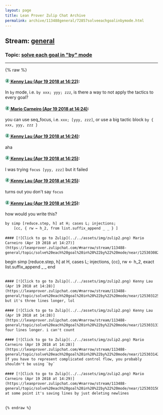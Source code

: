 ```yaml
---
layout: page
title: Lean Prover Zulip Chat Archive 
permalink: archive/113488general/72857solveeachgoalinbymode.html
---
```


## Stream: [general](index.html)
### Topic: [solve each goal in "by" mode](72857solveeachgoalinbymode.html)

---


{% raw %}
#### [![Click to go to Zulip](../../assets/img/zulip2.png) Kenny Lau (Apr 19 2018 at 14:22)](https://leanprover.zulipchat.com/#narrow/stream/113488-general/topic/solve%20each%20goal%20in%20%22by%22%20mode/near/125302926):
In `by` mode, i.e. `by xxx; yyy; zzz`, is there a way to not apply the tactics to every goal?

#### [![Click to go to Zulip](../../assets/img/zulip2.png) Mario Carneiro (Apr 19 2018 at 14:24)](https://leanprover.zulipchat.com/#narrow/stream/113488-general/topic/solve%20each%20goal%20in%20%22by%22%20mode/near/125302994):
you can use seq_focus, i.e. `xxx; [yyy, zzz]`, or use a big tactic block `by { xxx, yyy, zzz }`

#### [![Click to go to Zulip](../../assets/img/zulip2.png) Kenny Lau (Apr 19 2018 at 14:24)](https://leanprover.zulipchat.com/#narrow/stream/113488-general/topic/solve%20each%20goal%20in%20%22by%22%20mode/near/125302996):
aha

#### [![Click to go to Zulip](../../assets/img/zulip2.png) Kenny Lau (Apr 19 2018 at 14:25)](https://leanprover.zulipchat.com/#narrow/stream/113488-general/topic/solve%20each%20goal%20in%20%22by%22%20mode/near/125302998):
I was trying `focus [yyy, zzz]` but it failed

#### [![Click to go to Zulip](../../assets/img/zulip2.png) Kenny Lau (Apr 19 2018 at 14:25)](https://leanprover.zulipchat.com/#narrow/stream/113488-general/topic/solve%20each%20goal%20in%20%22by%22%20mode/near/125303002):
turns out you don't say `focus`

#### [![Click to go to Zulip](../../assets/img/zulip2.png) Kenny Lau (Apr 19 2018 at 14:25)](https://leanprover.zulipchat.com/#narrow/stream/113488-general/topic/solve%20each%20goal%20in%20%22by%22%20mode/near/125303011):
how would you write this?
```
by simp [reduce.step, h] at H; cases L; injections;
    [cc, { rw ← h_2, from list.suffix_append _ _ } ]

#### [![Click to go to Zulip](../../assets/img/zulip2.png) Mario Carneiro (Apr 19 2018 at 14:27)](https://leanprover.zulipchat.com/#narrow/stream/113488-general/topic/solve%20each%20goal%20in%20%22by%22%20mode/near/125303082):
```
begin
  simp [reduce.step, h] at H,
  cases L; injections, {cc},
  rw ← h_2,
  exact list.suffix_append _ _
end
```

#### [![Click to go to Zulip](../../assets/img/zulip2.png) Kenny Lau (Apr 19 2018 at 14:28)](https://leanprover.zulipchat.com/#narrow/stream/113488-general/topic/solve%20each%20goal%20in%20%22by%22%20mode/near/125303125):
but it's three lines longer, lol

#### [![Click to go to Zulip](../../assets/img/zulip2.png) Kenny Lau (Apr 19 2018 at 14:28)](https://leanprover.zulipchat.com/#narrow/stream/113488-general/topic/solve%20each%20goal%20in%20%22by%22%20mode/near/125303133):
four lines longer. i can't count

#### [![Click to go to Zulip](../../assets/img/zulip2.png) Mario Carneiro (Apr 19 2018 at 14:28)](https://leanprover.zulipchat.com/#narrow/stream/113488-general/topic/solve%20each%20goal%20in%20%22by%22%20mode/near/125303142):
If you have to represent complicated control flow, you probably shouldn't be using `by`

#### [![Click to go to Zulip](../../assets/img/zulip2.png) Mario Carneiro (Apr 19 2018 at 14:29)](https://leanprover.zulipchat.com/#narrow/stream/113488-general/topic/solve%20each%20goal%20in%20%22by%22%20mode/near/125303150):
at some point it's saving lines by just deleting newlines


{% endraw %}
